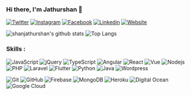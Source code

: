 ### Hi there, I'm Jathurshan 👋

[![Twitter](https://img.shields.io/badge/-Twitter-222222?style=flat-square&logo=twitter&logoColor=white&link=https://twitter.com/shan_jathurshan/)](https://twitter.com/shan_jathurshan/)
[![Instagram](https://img.shields.io/badge/Instagram-222222?&style=flat-square&logo=instagram&logoColor=white&link=https://www.instagram.com/shan_jathurshan/)](https://www.instagram.com/shan_jathurshan/)
[![Facebook](https://img.shields.io/badge/Facebook-222222?&style=flat-square&logo=facebook&logoColor=white&link=https://www.facebook.com/shanjathurshan01/)](https://www.facebook.com/shanjathurshan01/)
[![Linkedin](https://img.shields.io/badge/-LinkedIn-222222?style=flat-square&logo=Linkedin&logoColor=white&link=https://www.linkedin.com/in/shanjathurshan/)](https://www.linkedin.com/in/shanjathurshan/)
[![Website](https://img.shields.io/badge/WebSite-222222?&style=flat-square&logo=google-chrome&logoColor=white&link=https://shanjathurshan.github.io/)](https://shanjathurshan.github.io/)

![shanjathurshan's github stats](https://github-readme-stats.vercel.app/api?username=shanjathurshan&show_icons=true&hide_border=true)
![Top Langs](https://github-readme-stats.vercel.app/api/top-langs/?username=shanjathurshan&layout=compact)

### Skills : <br/>
<!-- ![HTML5](https://img.shields.io/badge/-HTML5-E34F26?style=flat-square&logo=html5&logoColor=white)
![CSS3](https://img.shields.io/badge/-CSS3-1572B6?style=flat-square&logo=css3)
![Bootstrap](https://img.shields.io/badge/-Bootstrap-563D7C?style=flat-square&logo=bootstrap) -->
![JavaScript](https://img.shields.io/badge/-JavaScript-black?style=flat-square&logo=javascript)
![jQuery](https://img.shields.io/badge/-jQuery-0769AD?style=flat-square&logo=jquery&logoColor=white)
![TypeScript](https://img.shields.io/badge/-TypeScript-007ACC?style=flat-square&logo=typescript)
![Angular](https://img.shields.io/badge/-Angular-DD0031?style=flat-square&logo=angular)
![React](https://img.shields.io/badge/-React.js-2088FF?style=flat-square&logo=react)
![Vue](https://img.shields.io/badge/-Vue-4fc08d?style=flat&logo=vuedotjs&logoColor=fff)
![Nodejs](https://img.shields.io/badge/-Nodejs-black?style=flat-square&logo=Node.js)
![PHP](https://img.shields.io/badge/PHP-black?style=flat-square&logo=php)
![Laravel](https://img.shields.io/badge/Laravel-black?style=flat-square&logo=laravel)
![Flutter](https://img.shields.io/badge/-Flutter-02569B?style=flat-square&logo=flutter)
![Python](https://img.shields.io/badge/-Python-3776AB?style=flat-square&logo=python&logoColor=white)
![Java](https://img.shields.io/badge/-Java-red?style=flat-square&logo=java)
![Wordpress](https://img.shields.io/badge/Wordpress-1572B6?style=flat-square&logo=wordpress)

![Git](https://img.shields.io/badge/-Git-black?style=flat-square&logo=git)
![GitHub](https://img.shields.io/badge/-GitHub-181717?style=flat-square&logo=github)
![Firebase](https://img.shields.io/badge/Firebase-007ACC?style=flat-square&logo=firebase)
![MongoDB](https://img.shields.io/badge/-MongoDB-4EA94B?style=flat-square&logo=mongodb&logoColor=white)
![Heroku](https://img.shields.io/badge/-Heroku-430098?style=flat-square&logo=heroku)
![Digital Ocean](https://img.shields.io/badge/-Digital_Ocean-0080FF?style=flat-square&logo=DigitalOcean&logoColor=white)
![Google Cloud](https://img.shields.io/badge/Google%20Cloud-black?style=flat-square&logo=google-cloud)
